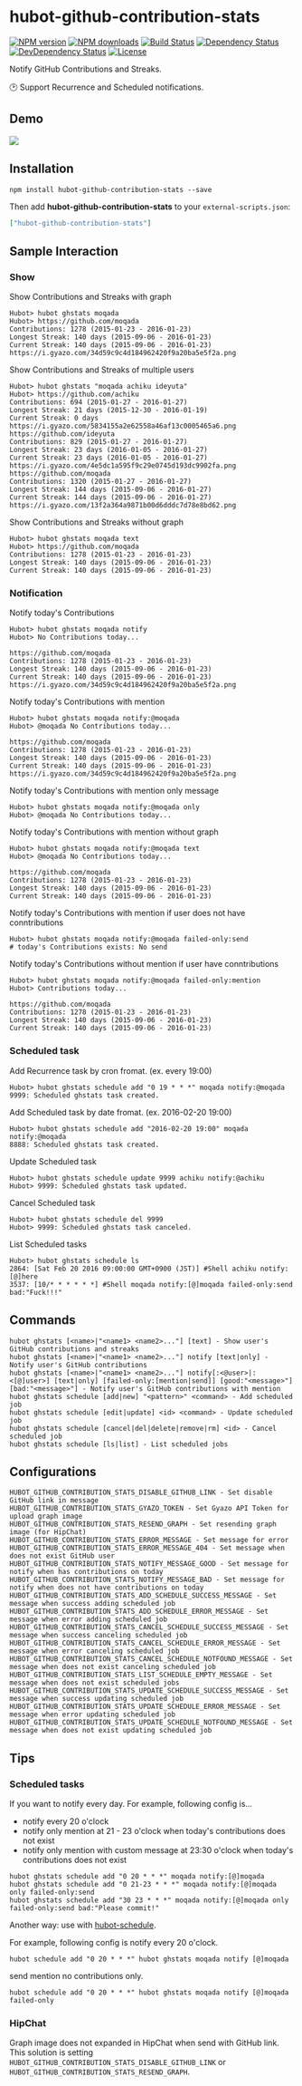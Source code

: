# hubot-github-contribution-stats

[![NPM version][npm-image]][npm-url]
[![NPM downloads][npm-download-image]][npm-download-url]
[![Build Status][travis-image]][travis-url]
[![Dependency Status][daviddm-image]][daviddm-url]
[![DevDependency Status][daviddm-dev-image]][daviddm-dev-url]
[![License][license-image]][license-url]

Notify GitHub Contributions and Streaks.

:clock2: Support Recurrence and Scheduled notifications.

## Demo

![](https://i.gyazo.com/366b005577de8b37c56d2d33414bb6c0.png)

## Installation

```
npm install hubot-github-contribution-stats --save
```

Then add **hubot-github-contribution-stats** to your `external-scripts.json`:

```json
["hubot-github-contribution-stats"]
```

## Sample Interaction

### Show

Show Contributions and Streaks with graph

```
Hubot> hubot ghstats moqada
Hubot> https://github.com/moqada
Contributions: 1278 (2015-01-23 - 2016-01-23)
Longest Streak: 140 days (2015-09-06 - 2016-01-23)
Current Streak: 140 days (2015-09-06 - 2016-01-23)
https://i.gyazo.com/34d59c9c4d184962420f9a20ba5e5f2a.png
```

Show Contributions and Streaks of multiple users

```
Hubot> hubot ghstats "moqada achiku ideyuta"
Hubot> https://github.com/achiku
Contributions: 694 (2015-01-27 - 2016-01-27)
Longest Streak: 21 days (2015-12-30 - 2016-01-19)
Current Streak: 0 days
https://i.gyazo.com/5834155a2e62558a46af13c0005465a6.png
https://github.com/ideyuta
Contributions: 829 (2015-01-27 - 2016-01-27)
Longest Streak: 23 days (2016-01-05 - 2016-01-27)
Current Streak: 23 days (2016-01-05 - 2016-01-27)
https://i.gyazo.com/4e5dc1a595f9c29e0745d193dc9902fa.png
https://github.com/moqada
Contributions: 1320 (2015-01-27 - 2016-01-27)
Longest Streak: 144 days (2015-09-06 - 2016-01-27)
Current Streak: 144 days (2015-09-06 - 2016-01-27)
https://i.gyazo.com/13f2a364a9871b00d6dddc7d78e8bd62.png
```

Show Contributions and Streaks without graph

```
Hubot> hubot ghstats moqada text
Hubot> https://github.com/moqada
Contributions: 1278 (2015-01-23 - 2016-01-23)
Longest Streak: 140 days (2015-09-06 - 2016-01-23)
Current Streak: 140 days (2015-09-06 - 2016-01-23)
```

### Notification

Notify today's Contributions

```
Hubot> hubot ghstats moqada notify
Hubot> No Contributions today...

https://github.com/moqada
Contributions: 1278 (2015-01-23 - 2016-01-23)
Longest Streak: 140 days (2015-09-06 - 2016-01-23)
Current Streak: 140 days (2015-09-06 - 2016-01-23)
https://i.gyazo.com/34d59c9c4d184962420f9a20ba5e5f2a.png
```

Notify today's Contributions with mention

```
Hubot> hubot ghstats moqada notify:@moqada
Hubot> @moqada No Contributions today...

https://github.com/moqada
Contributions: 1278 (2015-01-23 - 2016-01-23)
Longest Streak: 140 days (2015-09-06 - 2016-01-23)
Current Streak: 140 days (2015-09-06 - 2016-01-23)
https://i.gyazo.com/34d59c9c4d184962420f9a20ba5e5f2a.png
```

Notify today's Contributions with mention only message
```
Hubot> hubot ghstats moqada notify:@moqada only
Hubot> @moqada No Contributions today...
```

Notify today's Contributions with mention without graph
```
Hubot> hubot ghstats moqada notify:@moqada text
Hubot> @moqada No Contributions today...

https://github.com/moqada
Contributions: 1278 (2015-01-23 - 2016-01-23)
Longest Streak: 140 days (2015-09-06 - 2016-01-23)
Current Streak: 140 days (2015-09-06 - 2016-01-23)
```

Notify today's Contributions with mention if user does not have conntributions
```
Hubot> hubot ghstats moqada notify:@moqada failed-only:send
# today's Contributions exists: No send
```

Notify today's Contributions without mention if user have conntributions
```
Hubot> hubot ghstats moqada notify:@moqada failed-only:mention
Hubot> Contributions today...

https://github.com/moqada
Contributions: 1278 (2015-01-23 - 2016-01-23)
Longest Streak: 140 days (2015-09-06 - 2016-01-23)
Current Streak: 140 days (2015-09-06 - 2016-01-23)
```

### Scheduled task

Add Recurrence task by cron fromat. (ex. every 19:00)
```
Hubot> hubot ghstats schedule add "0 19 * * *" moqada notify:@moqada
9999: Scheduled ghstats task created.
```

Add Scheduled task by date fromat. (ex. 2016-02-20 19:00)
```
Hubot> hubot ghstats schedule add "2016-02-20 19:00" moqada notify:@moqada
8888: Scheduled ghstats task created.
```

Update Scheduled task
```
Hubot> hubot ghstats schedule update 9999 achiku notify:@achiku
Hubot> 9999: Scheduled ghstats task updated. 
```

Cancel Scheduled task
```
Hubot> hubot ghstats schedule del 9999
Hubot> 9999: Scheduled ghstats task canceled.
```

List Scheduled tasks
```
Hubot> hubot ghstats schedule ls
2864: [Sat Feb 20 2016 09:00:00 GMT+0900 (JST)] #Shell achiku notify:[@]here
3537: [10/* * * * * *] #Shell moqada notify:[@]moqada failed-only:send bad:"Fuck!!!"
```


## Commands

```
hubot ghstats [<name>|"<name1> <name2>..."] [text] - Show user's GitHub contributions and streaks
hubot ghstats [<name>|"<name1> <name2>..."] notify [text|only] - Notify user's GitHub contributions
hubot ghstats [<name>|"<name1> <name2>..."] notify[:<@user>|:<[@]user>] [text|only] [failed-only:[mention|send]] [good:"<message>"] [bad:"<message>"] - Notify user's GitHub contributions with mention
hubot ghstats schedule [add|new] "<pattern>" <command> - Add scheduled job
hubot ghstats schedule [edit|update] <id> <command> - Update scheduled job
hubot ghstats schedule [cancel|del|delete|remove|rm] <id> - Cancel scheduled job
hubot ghstats schedule [ls|list] - List scheduled jobs
```

## Configurations

```
HUBOT_GITHUB_CONTRIBUTION_STATS_DISABLE_GITHUB_LINK - Set disable GitHub link in message
HUBOT_GITHUB_CONTRIBUTION_STATS_GYAZO_TOKEN - Set Gyazo API Token for upload graph image
HUBOT_GITHUB_CONTRIBUTION_STATS_RESEND_GRAPH - Set resending graph image (for HipChat)
HUBOT_GITHUB_CONTRIBUTION_STATS_ERROR_MESSAGE - Set message for error
HUBOT_GITHUB_CONTRIBUTION_STATS_ERROR_MESSAGE_404 - Set message when does not exist GitHub user
HUBOT_GITHUB_CONTRIBUTION_STATS_NOTIFY_MESSAGE_GOOD - Set message for notify when has contributions on today
HUBOT_GITHUB_CONTRIBUTION_STATS_NOTIFY_MESSAGE_BAD - Set message for notify when does not have contributions on today
HUBOT_GITHUB_CONTRIBUTION_STATS_ADD_SCHEDULE_SUCCESS_MESSAGE - Set message when success adding scheduled job
HUBOT_GITHUB_CONTRIBUTION_STATS_ADD_SCHEDULE_ERROR_MESSAGE - Set message when error adding scheduled job
HUBOT_GITHUB_CONTRIBUTION_STATS_CANCEL_SCHEDULE_SUCCESS_MESSAGE - Set message when success canceling scheduled job
HUBOT_GITHUB_CONTRIBUTION_STATS_CANCEL_SCHEDULE_ERROR_MESSAGE - Set message when error canceling scheduled job
HUBOT_GITHUB_CONTRIBUTION_STATS_CANCEL_SCHEDULE_NOTFOUND_MESSAGE - Set message when does not exist canceling scheduled job
HUBOT_GITHUB_CONTRIBUTION_STATS_LIST_SCHEDULE_EMPTY_MESSAGE - Set message when does not exist scheduled jobs
HUBOT_GITHUB_CONTRIBUTION_STATS_UPDATE_SCHEDULE_SUCCESS_MESSAGE - Set message when success updating scheduled job
HUBOT_GITHUB_CONTRIBUTION_STATS_UPDATE_SCHEDULE_ERROR_MESSAGE - Set message when error updating scheduled job
HUBOT_GITHUB_CONTRIBUTION_STATS_UPDATE_SCHEDULE_NOTFOUND_MESSAGE - Set message when does not exist updating scheduled job
```

## Tips

### Scheduled tasks

If you want to notify every day.
For example, following config is...

- notify every 20 o'clock
- notify only mention at 21 - 23 o'clock when today's contributions does not exist
- notify only mention with custom message at 23:30 o'clock when today's contributions does not exist

```
hubot ghstats schedule add "0 20 * * *" moqada notify:[@]moqada
hubot ghstats schedule add "0 21-23 * * *" moqada notify:[@]moqada only failed-only:send
hubot ghstats schedule add "30 23 * * *" moqada notify:[@]moqada only failed-only:send bad:"Please commit!"
```


Another way: use with [hubot-schedule](https://github.com/matsukaz/hubot-schedule).

For example, following config is notify every 20 o'clock.

```
hubot schedule add "0 20 * * *" hubot ghstats moqada notify [@]moqada
```

send mention no contributions only.

```
hubot schedule add "0 20 * * *" hubot ghstats moqada notify [@]moqada failed-only
```

### HipChat

Graph image does not expanded in HipChat when send with GitHub link.
This solution is setting `HUBOT_GITHUB_CONTRIBUTION_STATS_DISABLE_GITHUB_LINK` or `HUBOT_GITHUB_CONTRIBUTION_STATS_RESEND_GRAPH`.


[npm-url]: https://www.npmjs.com/package/hubot-github-contribution-stats
[npm-image]: https://img.shields.io/npm/v/hubot-github-contribution-stats.svg?style=flat-square
[npm-download-url]: https://www.npmjs.com/package/hubot-github-contribution-stats
[npm-download-image]: https://img.shields.io/npm/dt/hubot-github-contribution-stats.svg?style=flat-square
[travis-url]: https://travis-ci.org/moqada/hubot-github-contribution-stats
[travis-image]: https://img.shields.io/travis/moqada/hubot-github-contribution-stats.svg?style=flat-square
[daviddm-url]: https://david-dm.org/moqada/hubot-github-contribution-stats
[daviddm-image]: https://img.shields.io/david/moqada/hubot-github-contribution-stats.svg?style=flat-square
[daviddm-dev-url]: https://david-dm.org/moqada/hubot-github-contribution-stats#info=devDependencies
[daviddm-dev-image]: https://img.shields.io/david/dev/moqada/hubot-github-contribution-stats.svg?style=flat-square
[license-url]: http://opensource.org/licenses/MIT
[license-image]: https://img.shields.io/npm/l/hubot-github-contribution-stats.svg?style=flat-square

